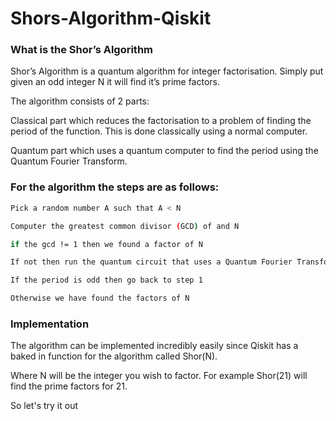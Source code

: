 # Shors-Algorithm-Qiskit

### What is the Shor’s Algorithm

Shor’s Algorithm is a quantum algorithm for integer factorisation. Simply put given an odd integer N it will find it’s prime factors. 

The algorithm consists of 2 parts: 

Classical part which reduces the factorisation to a problem of finding the period of the function. This is done classically using a normal computer.

Quantum part which uses a quantum computer to find the period using the Quantum Fourier Transform.

### For the algorithm the steps are as follows: 

```bash 
Pick a random number A such that A < N

Computer the greatest common divisor (GCD) of and N

if the gcd != 1 then we found a factor of N

If not then run the quantum circuit that uses a Quantum Fourier Transform

If the period is odd then go back to step 1

Otherwise we have found the factors of N

```


### Implementation 

The algorithm can be implemented incredibly easily since Qiskit has a baked in function for the algorithm called Shor(N). 

Where N will be the integer you wish to factor. For example Shor(21) will find the prime factors for 21. 

So let's try it out
